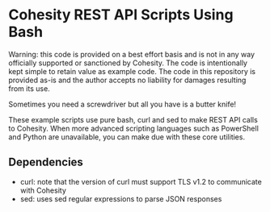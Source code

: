 # Cohesity REST API Scripts Using Bash

Warning: this code is provided on a best effort basis and is not in any way officially supported or sanctioned by Cohesity. The code is intentionally kept simple to retain value as example code. The code in this repository is provided as-is and the author accepts no liability for damages resulting from its use.

Sometimes you need a screwdriver but all you have is a butter knife!

These example scripts use pure bash, curl and sed to make REST API calls to Cohesity. When more advanced scripting languages such as PowerShell and Python are unavailable, you can make due with these core utilities.

## Dependencies

* curl: note that the version of curl must support TLS v1.2 to communicate with Cohesity
* sed: uses sed regular expressions to parse JSON responses
